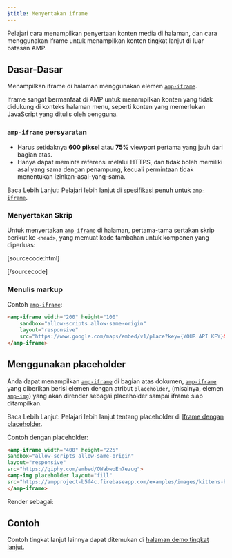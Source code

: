 ```yaml
---
$title: Menyertakan iframe
---
```


Pelajari cara menampilkan penyertaan konten media di halaman, dan cara menggunakan iframe untuk menampilkan konten tingkat lanjut di luar batasan AMP.

## Dasar-Dasar

Menampilkan iframe di halaman menggunakan elemen [`amp-iframe`](../../../../documentation/components/reference/amp-iframe.md).

Iframe sangat bermanfaat di AMP untuk menampilkan konten yang tidak didukung di konteks halaman menu,
seperti konten yang memerlukan JavaScript yang ditulis oleh pengguna.

### `amp-iframe` persyaratan

* Harus setidaknya **600 piksel** atau **75%** viewport pertama yang jauh dari bagian atas.
* Hanya dapat meminta referensi melalui HTTPS, dan tidak boleh memiliki asal yang sama dengan penampung, kecuali permintaan tidak menentukan izinkan-asal-yang-sama.

Baca Lebih Lanjut: Pelajari lebih lanjut di [spesifikasi penuh untuk `amp-iframe`](../../../../documentation/components/reference/amp-iframe.md).

### Menyertakan Skrip

Untuk menyertakan [`amp-iframe`](../../../../documentation/components/reference/amp-iframe.md) di halaman, pertama-tama sertakan skrip berikut ke `<head>`, yang memuat kode
tambahan untuk komponen yang diperluas:

[sourcecode:html]
<script async custom-element="amp-iframe"
    src="https://cdn.ampproject.org/v0/amp-iframe-0.1.js"></script>
[/sourcecode]

### Menulis markup

Contoh [`amp-iframe`](../../../../documentation/components/reference/amp-iframe.md):

```html
<amp-iframe width="200" height="100"
    sandbox="allow-scripts allow-same-origin"
    layout="responsive"
    src="https://www.google.com/maps/embed/v1/place?key={YOUR API KEY}&q=europe">
</amp-iframe>
```

## Menggunakan placeholder

Anda dapat menampilkan [`amp-iframe`](../../../../documentation/components/reference/amp-iframe.md) di bagian atas dokumen, [`amp-iframe`](../../../../documentation/components/reference/amp-iframe.md) yang diberikan berisi elemen dengan atribut `placeholder`, (misalnya, elemen [`amp-img`](../../../../documentation/components/reference/amp-img.md)) yang akan dirender sebagai placeholder sampai iframe siap ditampilkan.

Baca Lebih Lanjut: Pelajari lebih lanjut tentang placeholder di [Iframe dengan placeholder](../../../../documentation/components/reference/amp-iframe.md#iframe-with-placeholder).

Contoh dengan placeholder:

```html
<amp-iframe width="400" height="225"
sandbox="allow-scripts allow-same-origin"
layout="responsive"
src="https://giphy.com/embed/OWabwoEn7ezug">
<amp-img placeholder layout="fill"
src="https://ampproject-b5f4c.firebaseapp.com/examples/images/kittens-biting.jpg"></amp-img>
</amp-iframe>
```
Render sebagai:

<amp-iframe width="400" height="225"
sandbox="allow-scripts allow-same-origin"
layout="responsive"
src="https://giphy.com/embed/OWabwoEn7ezug">
<amp-img placeholder layout="fill"
src="https://ampproject-b5f4c.firebaseapp.com/examples/images/kittens-biting.jpg"></amp-img>
</amp-iframe>

## Contoh

Contoh tingkat lanjut lainnya dapat ditemukan di [halaman demo tingkat lanjut](../../../../documentation/examples/documentation/amp-iframe.html).
